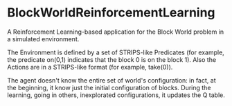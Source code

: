 # BlockWorldReinforcementLearning
A Reinforcement Learning-based application for the Block World problem in a simulated environment.

The Environment is defined by a set of STRIPS-like Predicates (for example, the predicate on(0,1) indicates that the block 0 is on the block 1).
Also the Actions are in a STRIPS-like format (for example, take(0)).

The agent doesn't know the entire set of world's configuration: in fact, at the beginning, it know just the initial configuration of blocks. During the learning, going in others, inexplorated configurations, it updates the Q table.
